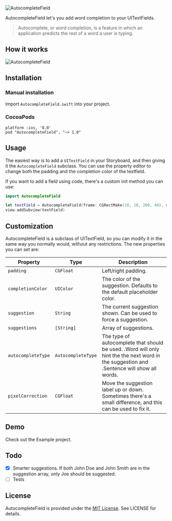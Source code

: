 ![AutocompleteField](https://dl.dropboxusercontent.com/u/958499/autocomplete.png?dl=0)

AutocompleteField let's you add word completion to your UITextFields. 

> Autocomplete, or word completion, is a feature in which an application predicts the rest of a word a user is typing.

## How it works

![AutocompleteField](https://dl.dropboxusercontent.com/u/958499/preview.gif?dl=0)

## Installation

### Manual installation

Import `AutocompleteField.swift` into your project.

### CocoaPods

```
platform :ios, '8.0'
pod "AutocompleteField", "~> 1.0" 
```

## Usage

The easiest way is to add a `UITextField` in your Storyboard, and then giving it the `AutocompleteField` subclass. You can use the property editor to change both the padding and the completion color of the textfield.

If you want to add a field using code, there's a custom init method you can use:

```swift
import AutocompleteField

let textField = AutocompleteField(frame: CGRectMake(10, 10, 200, 40), suggestions: ["Abraham", "George", "Franklin"])
view.addSubview(textField)
```

## Customization

AutocompleteField is a subclass of UITextField, so you can modify it in the same way you normally would, without any restrictions. The new properties you can set are:

Property  | Type | Description
--------- | ---- | -----------
`padding`  | `CGFloat` | Left/right padding.
`completionColor`  | `UIColor` | The color of the suggestion. Defaults to the default placeholder color.
`suggestion`  | `String` | The current suggestion shown. Can be used to force a suggestion.
`suggestions`  | `[String]` | Array of suggestions.
`autocompleteType`  | `AutocompleteType` | The type of autocomplete that should be used. .Word will only hint the the next word in the suggestion and .Sentence will show all words.
`pixelCorrection`  | `CGFloat` | Move the suggestion label up or down. Sometimes there's a small difference, and this can be used to fix it.

## Demo

Check out the Example project.

## Todo
- [x] Smarter suggestions. If both John Doe and John Smith are in the suggestion array, only Joe should be suggested.
- [ ] Tests

## License
AutocompleteField is provided under the [MIT License](http://http//opensource.org/licenses/mit-license.php). See LICENSE for details.